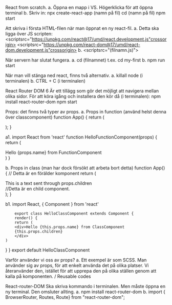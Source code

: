 React from scratch.
       a. Öppna en mapp i VS. Högerklicka för att öppna terminal
       b. Skriv in: 
                npx create-react-app (namn på fil)
                cd (namn på fil)
                npm start 

Att skriva i första HTML-filen när man öppnat en ny react-fil.
        a.   Detta ska ligga över JS scripten:
        <scriptsrc="https://unpkg.com/react@17/umd/react.development.js"crossorigin></script> 
        <scriptsrc="https://unpkg.com/react-dom@17/umd/react-dom.development.js"crossorigin></script>
        b.  <scriptsrc="(filnamn.js)"></script>


När servern har slutat fungera.
	a. cd (filnamnet) t.ex. cd my-first
	b. npm run start

När man vill stänga ned react, finns två alternativ.
        a. killall node (i terminalen)
        b. CTRL + C (i terminalen)

React Router DOM 6
Är ett tillägg som gör det möjligt att navigera mellan olika sidor. 
För att köra igång och installera den kör då (i terminalen):
        npm install react-router-dom
        npm start 



Props: det finns två typer av props. 
a. Props in function (använd helst denna över classcomponent)
        function App() {
        return (
        <div className="App">
        <HelloFunctionComponent name="Johanna"/>
        </div>
        );
        }

a1.     import React from 'react'
        function HelloFunctionComponent(props) {
        return (
        <div>Hello {props.name} from FunctionComponent</div>
        )
        }

b. Props in class (man har dock försökt att arbeta bort detta)
        function App() { // Detta är en förälder komponent
        return (
        <div className="App">
        <HelloClassComponent name="Jane Doe">
        <div>This is a text sent through props.children</div> //Detta är en child component.
        </HelloClassComponent>   
        </div>
        );
        }

b1. 
        import React, { Component } from 'react'

        export class HelloClassComponent extends Component {
        render() {
        return (
        <div>Hello {this.props.name} from ClassComponent
        {this.props.children}
        </div>
    )
   }
} export default HelloClassComponent

Varför använder vi oss av props? 
        a. Ett exempel är som SCSS. Man använder sig av props, för att enkelt använda det på olika platser. 
        Vi återanvänder den, istället för att upprepa den på olika ställen genom att kalla på komponenten. / Reusable codes

React-router-DOM
Ska skriva kommando i terminalen. Men måste öppna en ny terminal. Den omsluter allting. 
 a. npm install react-router-dom
 b. import { BrowserRouter, Routes, Route} from "react-router-dom"; 